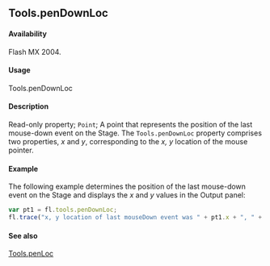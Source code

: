 ## Tools.penDownLoc

#### Availability

Flash MX 2004.

#### Usage

Tools.penDownLoc

#### Description

Read-only property; `Point`; A point that represents the position of the last mouse-down event on the Stage. The `Tools.penDownLoc` property comprises two properties, *x* and *y*, corresponding to the *x, y* location of the mouse pointer.

#### Example

The following example determines the position of the last mouse-down event on the Stage and displays the *x* and *y*
values in the Output panel:

```javascript
var pt1 = fl.tools.penDownLoc;
fl.trace("x, y location of last mouseDown event was " + pt1.x + ", " + pt1.y);
```

#### See also

[Tools.penLoc](../Tools_object/Tools7.md)
